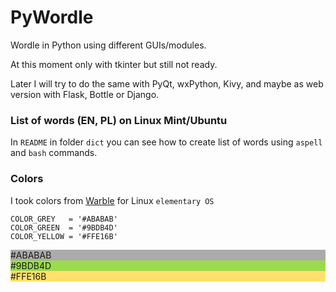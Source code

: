 # PyWordle

Wordle in Python using different GUIs/modules.

At this moment only with tkinter but still not ready.

Later I will try to do the same with PyQt, wxPython, Kivy, and maybe as web version with Flask, Bottle or Django.


### List of words (EN, PL) on Linux Mint/Ubuntu

In `README` in folder `dict` you can see how to create list of words using `aspell` and `bash` commands.


### Colors

I took colors from [Warble](https://avojak.com/blog/2022/01/19/the-story-of-warble/) for Linux `elementary OS`

```
COLOR_GREY   = '#ABABAB'
COLOR_GREEN  = '#9BDB4D'
COLOR_YELLOW = '#FFE16B'
```

<div style="background-color: #ABABAB">#ABABAB</div>
<div style="background-color: #9BDB4D">#9BDB4D</div>
<div style="background-color: #FFE16B">#FFE16B</div>
